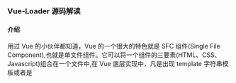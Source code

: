 ### Vue-Loader 源码解读

#### 介绍

用过 Vue 的小伙伴都知道，Vue 的一个很大的特色就是 SFC 组件(Single File Component),也就是单文件组件。它可以将一个组件的三要素(HTML、CSS、Javascript)组合在一个文件中,在 Vue 底层实现中，凡是出现 template 字符串模板或者是<template>标签的，最后都转换成 render 函数。而转换的方式有多种：

- 1、结合构建工具比如 webpack，通过配置 Vue-Loader 和 VueLoaderPlugin 在编译时对.vue 文件进行解析

Vue-Service 就是基于这种方式来解析的

#### 流程概述
